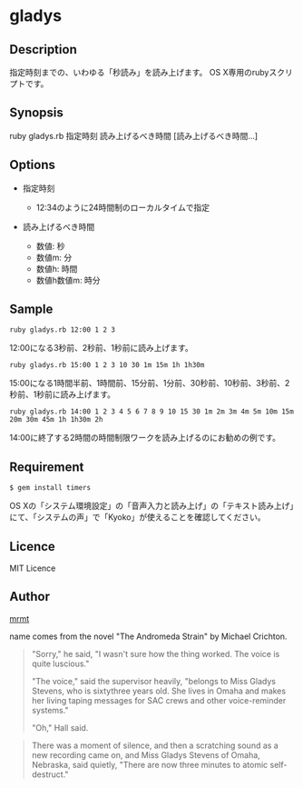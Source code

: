 gladys
======

## Description

指定時刻までの、いわゆる「秒読み」を読み上げます。
OS X専用のrubyスクリプトです。

## Synopsis

ruby gladys.rb 指定時刻 読み上げるべき時間 [読み上げるべき時間...]

## Options

* 指定時刻
  * 12:34のように24時間制のローカルタイムで指定

* 読み上げるべき時間
  * 数値: 秒
  * 数値m: 分
  * 数値h: 時間
  * 数値h数値m: 時分

## Sample

```
ruby gladys.rb 12:00 1 2 3
```
12:00になる3秒前、2秒前、1秒前に読み上げます。

```
ruby gladys.rb 15:00 1 2 3 10 30 1m 15m 1h 1h30m
```
15:00になる1時間半前、1時間前、15分前、1分前、30秒前、10秒前、3秒前、2秒前、1秒前に読み上げます。

```
ruby gladys.rb 14:00 1 2 3 4 5 6 7 8 9 10 15 30 1m 2m 3m 4m 5m 10m 15m 20m 30m 45m 1h 1h30m 2h
```
14:00に終了する2時間の時間制限ワークを読み上げるのにお勧めの例です。

## Requirement

```
$ gem install timers
```

OS Xの「システム環境設定」の「音声入力と読み上げ」の「テキスト読み上げ」にて、「システムの声」で「Kyoko」が使えることを確認してください。

## Licence

MIT Licence

## Author

[mrmt](https://github.com/mrmt)

name comes from the novel "The Andromeda Strain" by Michael Crichton.

> "Sorry," he said, "I wasn't sure how the thing worked. The voice is quite luscious."
>
> "The voice," said the supervisor heavily, "belongs to Miss Gladys Stevens, who is sixtythree years old. She lives in Omaha and makes her living taping messages for SAC crews and other voice-reminder systems."
>
> "Oh," Hall said.

<!-- -->

> There was a moment of silence, and then a scratching sound as a new recording came on, and Miss Gladys Stevens of Omaha, Nebraska, said quietly, "There are now three minutes to atomic self-destruct."
